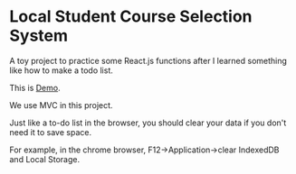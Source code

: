 # Local Student Course Selection System

A toy project to practice some React.js functions after I learned something like how to make a todo list.

This is [Demo](https://iris1e27.github.io/local-student-course-selection-system/pages/index.html).

We use MVC in this project.

Just like a to-do list in the browser, you should clear your data if you don't need it to save space.

For example, in the chrome browser, F12->Application->clear IndexedDB and Local Storage.
